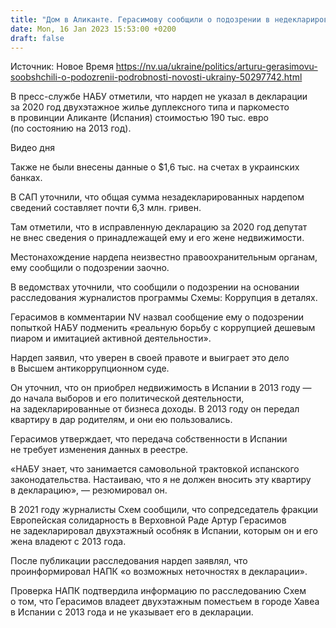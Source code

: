 ```yaml
---
title: "Дом в Аликанте. Герасимову сообщили о подозрении в недекларировании недвижимости в Испании, нардеп отреагировал"
date: Mon, 16 Jan 2023 15:53:00 +0200
draft: false
---
```

Источник: Новое Время https://nv.ua/ukraine/politics/arturu-gerasimovu-soobshchili-o-podozrenii-podrobnosti-novosti-ukrainy-50297742.html


 В пресс-службе НАБУ отметили, что нардеп не указал в декларации за 2020 год двухэтажное жилье дуплексного типа и паркоместо в провинции Аликанте (Испания) стоимостью 190 тыс. евро (по состоянию на 2013 год).

  Видео дня   

Также не были внесены данные о $1,6 тыс. на счетах в украинских банках.

В САП уточнили, что общая сумма незадекларированных нардепом сведений составляет почти 6,3 млн. гривен.

Там отметили, что в исправленную декларацию за 2020 год депутат не внес сведения о принадлежащей ему и его жене недвижимости.

Местонахождение нардепа неизвестно правоохранительным органам, ему сообщили о подозрении заочно.

В ведомствах уточнили, что сообщили о подозрении на основании расследования журналистов программы Схемы: Коррупция в деталях.

 Герасимов в комментарии NV назвал сообщение ему о подозрении попыткой НАБУ подменить «реальную борьбу с коррупцией дешевым пиаром и имитацией активной деятельности».

Нардеп заявил, что уверен в своей правоте и выиграет это дело в Высшем антикоррупционном суде.

Он уточнил, что он приобрел недвижимость в Испании в 2013 году — до начала выборов и его политической деятельности, на задекларированные от бизнеса доходы. В 2013 году он передал квартиру в дар родителям, и они ею пользовались.

Герасимов утверждает, что передача собственности в Испании не требует изменения данных в реестре.

«НАБУ знает, что занимается самовольной трактовкой испанского законодательства. Настаиваю, что я не должен вносить эту квартиру в декларацию», — резюмировал он.

В 2021 году журналисты Схем сообщили, что сопредседатель фракции Европейская солидарность в Верховной Раде Артур Герасимов не задекларировал двухэтажный особняк в Испании, которым он и его жена владеют с 2013 года.

После публикации расследования нардеп заявлял, что проинформировал НАПК «о возможных неточностях в декларации».

Проверка НАПК подтвердила информацию по расследованию Схем о том, что Герасимов владеет двухэтажным поместьем в городе Хавеа в Испании с 2013 года и не указывает его в декларации.
